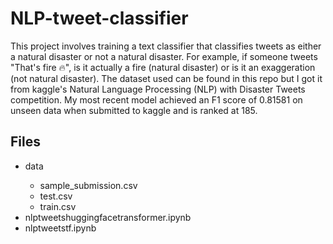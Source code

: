 # NLP-tweet-classifier

This project involves training a text classifier that classifies tweets as either a natural disaster or not a natural disaster. For example, if someone tweets "That's fire :fire:", is it actually a fire (natural disaster) or is it an exaggeration (not natural disaster). The dataset used can be found in this repo but I got it from kaggle's Natural Language Processing (NLP) with Disaster Tweets competition. My most recent model achieved an F1 score of 0.81581 on unseen data when submitted to kaggle and is ranked at 185. 

## Files
<ul>
  <li>data</li>
    <ul>
      <li>sample_submission.csv</li>
      <li>test.csv</li>
      <li>train.csv</li>
    </ul>
  <li>nlptweetshuggingfacetransformer.ipynb</li>
  <li>nlptweetstf.ipynb</li>
</ul>
